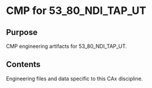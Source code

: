 # CMP for 53_80_NDI_TAP_UT

## Purpose
CMP engineering artifacts for 53_80_NDI_TAP_UT.

## Contents
Engineering files and data specific to this CAx discipline.
